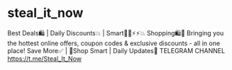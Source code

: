 # steal_it_now
Best Deals🛍️ | Daily Discounts💥 | Smart✌🏻⚡️⚡️💥 Shopping🛍️🛒 Bringing you the hottest online offers, coupon codes &amp; exclusive discounts - all in one place!  Save More✅ | 💯Shop Smart | Daily Updates🔔 TELEGRAM CHANNEL https://t.me/Steal_It_Now
